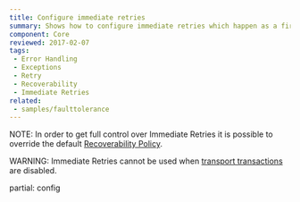 ```yaml
---
title: Configure immediate retries
summary: Shows how to configure immediate retries which happen as a first stage of the default recoverability behavior.
component: Core
reviewed: 2017-02-07
tags:
 - Error Handling
 - Exceptions
 - Retry
 - Recoverability
 - Immediate Retries
related:
 - samples/faulttolerance
---
```


NOTE: In order to get full control over Immediate Retries it is possible to override the default [Recoverability Policy](/nservicebus/recoverability/custom-recoverability-policy.md).

WARNING: Immediate Retries cannot be used when [transport transactions](/nservicebus/transports/transactions.md) are disabled.


partial: config